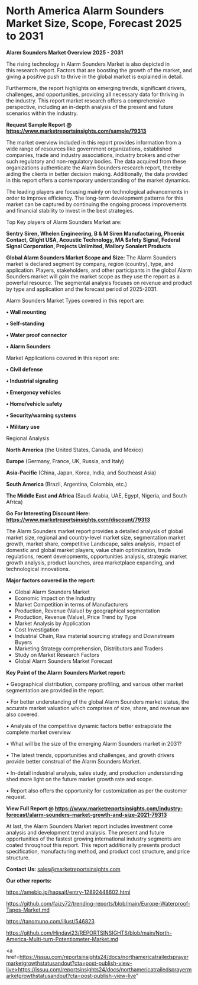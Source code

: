 # North America Alarm Sounders Market Size, Scope, Forecast 2025 to 2031

<Strong> Alarm Sounders Market Overview 2025 - 2031</strong>

The rising technology in Alarm Sounders Market is also depicted in this research report. Factors that are boosting the growth of the market, and giving a positive push to thrive in the global market is explained in detail.

Furthermore, the report highlights on emerging trends, significant drivers, challenges, and opportunities, providing all necessary data for thriving in the industry. This report market research offers a comprehensive perspective, including an in-depth analysis of the present and future scenarios within the industry.

<strong>Request Sample Report @ <a href=https://www.marketreportsinsights.com/sample/79313>https://www.marketreportsinsights.com/sample/79313</a></strong>

The market overview included in this report provides information from a wide range of resources like government organizations, established companies, trade and industry associations, industry brokers and other such regulatory and non-regulatory bodies. The data acquired from these organizations authenticate the Alarm Sounders research report, thereby aiding the clients in better decision making. Additionally, the data provided in this report offers a contemporary understanding of the market dynamics.

The leading players are focusing mainly on technological advancements in order to improve efficiency. The long-term development patterns for this market can be captured by continuing the ongoing process improvements and financial stability to invest in the best strategies.

Top Key players of Alarm Sounders Market are:

<strong>Sentry Siren, Whelen Engineering, B & M Siren Manufacturing, Phoenix Contact, Qlight USA, Acoustic Technology, MA Safety Signal, Federal Signal Corporation, Projects Unlimited, Mallory Sonalert Products</strong>

<strong><b>Global Alarm Sounders Market Scope and Size:</b></strong>
The Alarm Sounders market is declared segment by company, region (country), type, and application. Players, stakeholders, and other participants in the global Alarm Sounders market will gain the market scope as they use the report as a powerful resource. The segmental analysis focuses on revenue and product by type and application and the forecast period of 2025-2031.

Alarm Sounders Market Types covered in this report are:

<strong>• Wall mounting

• Self-standing

• Water proof connector

• Alarm Sounders</strong>

Market Applications covered in this report are:

<strong>• Civil defense

• Industrial signaling

• Emergency vehicles

• Home/vehicle safety

• Security/warning systems

• Military use</strong> 

Regional Analysis

<strong>North America</strong> (the United States, Canada, and Mexico)

<strong>Europe</strong> (Germany, France, UK, Russia, and Italy)

<strong>Asia-Pacific</strong> (China, Japan, Korea, India, and Southeast Asia)

<strong>South America</strong> (Brazil, Argentina, Colombia, etc.)

<strong>The Middle East and Africa</strong> (Saudi Arabia, UAE, Egypt, Nigeria, and South Africa)

<strong>Go For Interesting Discount Here: <a href=https://www.marketreportsinsights.com/discount/79313>https://www.marketreportsinsights.com/discount/79313</a></strong>

The Alarm Sounders market report provides a detailed analysis of global market size, regional and country-level market size, segmentation market growth, market share, competitive Landscape, sales analysis, impact of domestic and global market players, value chain optimization, trade regulations, recent developments, opportunities analysis, strategic market growth analysis, product launches, area marketplace expanding, and technological innovations.

<strong><b>Major factors covered in the report:</b></strong>
<ul>
  <li>Global Alarm Sounders Market </li>
  <li>Economic Impact on the Industry</li>
  <li>Market Competition in terms of Manufacturers</li>
  <li>Production, Revenue (Value) by geographical segmentation</li>
  <li>Production, Revenue (Value), Price Trend by Type</li>
  <li>Market Analysis by Application</li>
  <li>Cost Investigation</li>
  <li>Industrial Chain, Raw material sourcing strategy and Downstream Buyers</li>
  <li>Marketing Strategy comprehension, Distributors and Traders</li>
  <li>Study on Market Research Factors</li>
  <li>Global Alarm Sounders Market Forecast</li>
</ul>

<strong><b>Key Point of the Alarm Sounders Market report:</b></strong>

• Geographical distribution, company profiling, and various other market segmentation are provided in the report.

• For better understanding of the global Alarm Sounders market status, the accurate market valuation which comprises of size, share, and revenue are also covered.

• Analysis of the competitive dynamic factors better extrapolate the complete market overview

• What will be the size of the emerging Alarm Sounders market in 2031?

• The latest trends, opportunities and challenges, and growth drivers provide better construal of the Alarm Sounders Market.

• In-detail industrial analysis, sales study, and production understanding shed more light on the future market growth rate and scope.

• Report also offers the opportunity for customization as per the customer request.

<strong><b>View Full Report @ <a href=https://www.marketreportsinsights.com/industry-forecast/alarm-sounders-market-growth-and-size-2021-79313>https://www.marketreportsinsights.com/industry-forecast/alarm-sounders-market-growth-and-size-2021-79313</a></b></strong>


At last, the Alarm Sounders Market report includes investment come analysis and development trend analysis. The present and future opportunities of the fastest growing international industry segments are coated throughout this report. This report additionally presents product specification, manufacturing method, and product cost structure, and price structure.

<strong>Contact Us:</strong>
sales@marketreportsinsights.com

<strong>Our other reports:</strong>

<a href=https://ameblo.jp/haqsaif/entry-12892448602.html>https://ameblo.jp/haqsaif/entry-12892448602.html</a>

<a href=https://github.com/faizy72/trending-reports/blob/main/Europe-Waterproof-Tapes-Market.md>https://github.com/faizy72/trending-reports/blob/main/Europe-Waterproof-Tapes-Market.md</a>

<a href=https://tanomuno.com/illust/546823>https://tanomuno.com/illust/546823</a>

<a href=https://github.com/Hindavi23/REPORTSINSIGHTS/blob/main/North-America-Multi-turn-Potentiometer-Market.md>https://github.com/Hindavi23/REPORTSINSIGHTS/blob/main/North-America-Multi-turn-Potentiometer-Market.md</a>

<a href=https://issuu.com/reportsinsights24/docs/northamericatrailedsprayermarketgrowthstatusandout?cta=post-publish-view-live>https://issuu.com/reportsinsights24/docs/northamericatrailedsprayermarketgrowthstatusandout?cta=post-publish-view-live</a>"
